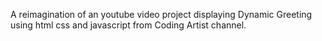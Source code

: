 A reimagination of an youtube video project displaying Dynamic Greeting using html css and javascript from Coding Artist channel.
